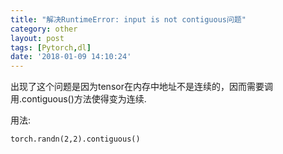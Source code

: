 ```yaml
---
title: "解决RuntimeError: input is not contiguous问题"
category: other
layout: post
tags: [Pytorch,dl]
date: '2018-01-09 14:10:24'
---
```





出现了这个问题是因为tensor在内存中地址不是连续的，因而需要调用.contiguous()方法使得变为连续.


用法:

```
torch.randn(2,2).contiguous()
```
